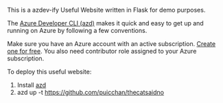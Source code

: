 This is a azdev-ify Useful Website written in Flask for demo purposes.

The [Azure Developer CLI (azd)](https://aka.ms/azd) makes it quick and easy to get up and running on Azure by following a few conventions.  

Make sure you have an Azure account with an active subscription. [Create one for free](https://azure.microsoft.com/free/?WT.mc_id=A261C142F). You also need contributor role assigned to your Azure subscription. 

To deploy this useful website:
1. Install [azd](https://aka.ms/azd-install)
2. azd up -t https://github.com/puicchan/thecatsaidno